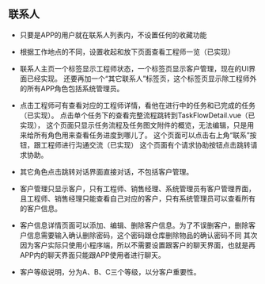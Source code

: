 ## 联系人

- 只要是APP的用户就在联系人列表内，不设置任何的收藏功能
- 根据工作地点的不同，设置收起和放下页面查看工程师一览（已实现）
- 联系人主页一个标签显示工程师状态，一个标签页显示客户管理，现在的UI界面已经实现。
  还要再加一个“其它联系人”标签页，这个标签页显示除工程师外的所有APP角色包括系统管理员。
- 点击工程师可有查看对应的工程师详情，看他在进行中的任务和已完成的任务（已实现）。
  点击单个任务下的查看完整流程跳转到TaskFlowDetail.vue（已实现），
  这个页面只显示任务流程及任务图文附件的概览，无法编辑，只是用来给所有角色用来查看任务进度到哪儿了。
  这个页面可以点击右上角“联系”按钮，跟工程师进行沟通交流（已实现）
  这个页面有个请求协助按钮点击跳转请求协助。
- 其它角色点击跳转对话界面直接对话，不包括客户管理。

- 客户管理只显示客户，只有工程师、销售经理、系统管理员有客户管理界面，且工程师、销售经理只能查看自己对应的客户，只有系统管理员可以查看所有的客户信息。
- 客户信息详情页面可以添加、编辑、删除客户信息。为了不误删客户，删除客户信息需要输入确认删除密码，这个密码跟仓库删除物品的确认密码不同
  其次因为客户实际只使用小程序端，所以不需要设置跟客户的聊天界面，也就是再APP内的聊天界面只能跟APP使用者进行聊天。
- 客户等级说明，分为A、B、C三个等级，以分客户重要性。
